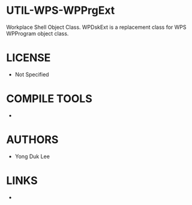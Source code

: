 UTIL-WPS-WPPrgExt
=================

Workplace Shell Object Class.  WPDskExt is a replacement class for WPS WPProgram object class.

LICENSE
===============
* Not Specified

COMPILE TOOLS
===============
* 

AUTHORS
===============
* Yong Duk Lee

LINKS
===============
* 
